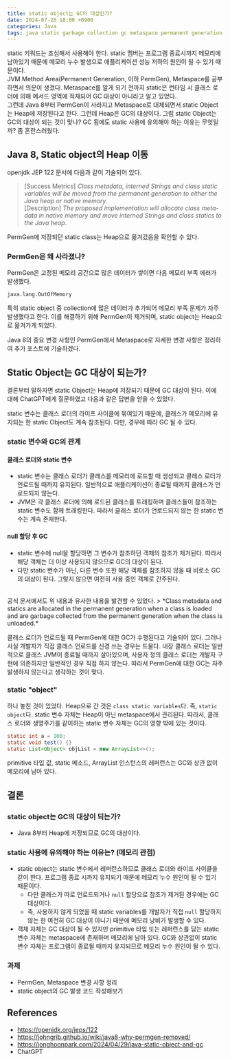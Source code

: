 ```yaml
---
title: static object는 GC의 대상인가?
date: 2024-07-26 18:00 +0900
categories: Java
tags: java static garbage collection gc metaspace permanent generation heap
---
```

static 키워드는 조심해서 사용해야 한다. static 멤버는 프로그램 종료시까지 메모리에 남아있기 때문에 메모리 누수 발생으로 애플리케이션 성능 저하의 원인이 될 수 있기 때문이다.<br/>
JVM Method Area(Permanent Generation, 이하 PermGen), Metaspace를 공부하면서 의문이 생겼다. Metaspace를 알게 되기 전까지 static은 런타임 시 클래스 로더에 의해 메서드 영역에 적재되어 GC 대상이 아니라고 알고 있었다.<br/>
그런데 Java 8부터 PermGen이 사라지고 Metaspace로 대체되면서 static Object는 Heap에 저장된다고 한다. 그런데 Heap은 GC의 대상이다. 그럼 static Object는 GC의 대상이 되는 것이 맞나? GC 됨에도 static 사용에 유의해야 하는 이유는 무엇일까? 좀 혼란스러웠다.

## Java 8, Static object의 Heap 이동
openjdk JEP 122 문서에 다음과 같이 기술되어 있다.
> [Success Metrics] *Class metadata, interned Strings and class static variables will be moved from the permanent generation to either the Java heap or native memory.*<br/>
> [Description] *The proposed implementation will allocate class meta-data in native memory and move interned Strings and class statics to the Java heap.*

PermGen에 저장되던 static class는 Heap으로 옮겨갔음을 확인할 수 있다.

### PermGen은 왜 사라졌나?
PermGen은 고정된 메모리 공간으로 많은 데이터가 쌓이면 다음 메모리 부족 에러가 발생했다.
```
java.lang.OutOfMemory
```
특히 static object 중 collection에 많은 데이터가 추가되어 메모리 부족 문제가 자주 발생했다고 한다. 이를 해결하기 위해 PermGen이 제거되며, static object는 Heap으로 옮겨가게 되었다.

Java 8의 중요 변경 사항인 PermGen에서 Metaspace로 자세한 변경 사항은 정리하여 추가 포스트에 기술하겠다.

## Static Object는 GC 대상이 되는가?
결론부터 말하자면 static Object는 Heap에 저장되기 때문에 GC 대상이 된다. 이에 대해 ChatGPT에게 질문하였고 다음과 같은 답변을 얻을 수 있었다.

static 변수는 클래스 로더의 라이프 사이클에 묶여있기 때문에, 클래스가 메모리에 유지되는 한 static Object도 계속 참조된다. 다만, 경우에 따라 GC 될 수 있다.

### static 변수와 GC의 관계
#### 클래스 로더와 static 변수
- static 변수는 클래스 로더가 클래스를 메모리에 로드할 때 생성되고 클래스 로더가 언로드될 때까지 유지된다. 일반적으로 애플리케이션이 종료될 때까지 클래스가 언로드되지 않는다.
- JVM은 각 클래스 로더에 의해 로드된 클래스를 트래킹하며 클래스들이 참조하는 static 변수도 함께 트래킹한다. 따라서 클래스 로더가 언로드되지 않는 한 static 변수는 계속 존재한다.

#### null 할당 후 GC
- static 변수에 null을 할당하면 그 변수가 참조하던 객체의 참조가 제거된다. 따라서 해당 객체는 더 이상 사용되지 않으므로 GC의 대상이 된다.
- 다만 static 변수가 아닌, 다른 변수 또한 해당 객체를 참조하지 않을 때 비로소 GC의 대상이 된다. 그렇지 않으면 여전히 사용 중인 객체로 간주된다.

<br/>
공식 문서에서도 위 내용과 유사한 내용을 발견할 수 있었다.
> *Class metadata and statics are allocated in the permanent generation when a class is loaded and are garbage collected from the permanent generation when the class is unloaded.*

클래스 로더가 언로드될 때 PermGen에 대한 GC가 수행된다고 기술되어 있다. 그러나 사실 개발자가 직접 클래스 언로드를 신경 쓰는 경우는 드물다. 내장 클래스 로더는 일반적으로 클래스 JVM이 종료될 때까지 살아있으며, 사용자 정의 클래스 로더는 개발자 구현에 의존하지만 일반적인 경우 직접 하지 않는다. 따라서 PermGen에 대한 GC는 자주 발생하지 않는다고 생각하는 것이 맞다.

### static "object"
하나 놓친 것이 있었다. Heap으로 간 것은 `class static variables`다. 즉, `static object`다. static 변수 자체는 Heap이 아닌 metaspace에서 관리된다. 따라서, 클래스 로더와 생명주기를 같이하는 static 변수 자체는 GC의 영향 밖에 있는 것이다.
```java
static int a = 100;
static void test() {}
static List<Object> objList = new ArrayList<>();
```
primitive 타입 값, static 메소드, ArrayList 인스턴스의 레퍼런스는 GC와 상관 없이 메모리에 남아 있다.

## 결론
### static object는 GC의 대상이 되는가?
- Java 8부터 Heap에 저장되므로 GC의 대상이다.

### static 사용에 유의해야 하는 이유는? (메모리 관점)
- static object는 static 변수에서 레퍼런스하므로 클래스 로더와 라이프 사이클을 같이 한다. 프로그램 종료 시까지 유지되기 때문에 메모리 누수 원인이 될 수 있기 때문이다.
    - 다만 클래스가 따로 언로드되거나 `null` 할당으로 참조가 제거된 경우에는 GC 대상이다.
    - 즉, 사용하지 않게 되었을 때 static variables를 개발자가 직접 `null` 할당하지 않는 한 여전히 GC 대상이 아니기 때문에 메모리 낭비가 발생할 수 있다.
- 객체 자체는 GC 대상이 될 수 있지만 primitive 타입 또는 레퍼런스를 담는 static 변수 자체는 metaspace에 존재하며 메모리에 남아 있다. GC와 상관없이 static 변수 자체는 프로그램이 종료될 때까지 유지되므로 메모리 누수 원인이 될 수 있다.

###  과제
- PermGen, Metaspace 변경 사항 정리
- static object의 GC 발생 코드 작성해보기

## References
- https://openjdk.org/jeps/122
- https://johngrib.github.io/wiki/java8-why-permgen-removed/
- https://jonghoonpark.com/2024/04/29/java-static-object-and-gc
- ChatGPT
